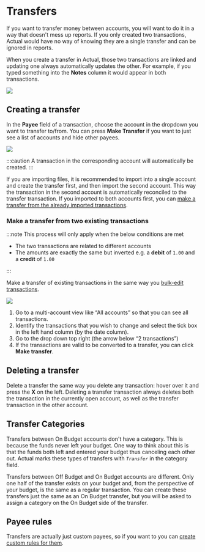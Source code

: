 # Transfers

If you want to transfer money between accounts, you will want to do it in a way that doesn't mess up reports. If you only created two transactions, Actual would have no way of knowing they are a single transfer and can be ignored in reports.

When you create a transfer in Actual, those two transactions are linked and updating one always automatically updates the other. For example, if you typed something into the **Notes** column it would appear in both transactions.

![](/img/transfers/transfer-complete.png)

## Creating a transfer

In the **Payee** field of a transaction, choose the account in the dropdown you want to transfer to/from. You can press **Make Transfer** if you want to just see a list of accounts and hide other payees.

![](/img/transfers/payees-dropdown.png)

:::caution
A transaction in the corresponding account will automatically be created.
:::

If you are importing files, it is recommended to import into a single account and create the transfer first, and then import the second account. This way the transaction in the second account is automatically reconciled to the transfer transaction. If you imported to both accounts first, you can [make a transfer from the already imported transactions](#make-a-transfer-from-two-existing-transactions).

### Make a transfer from two existing transactions

:::note
This process will only apply when the below conditions are met

- The two transactions are related to different accounts
- The amounts are exactly the same but inverted e.g. a **debit** of `1.00` and a **credit** of `1.00`

:::

Make a transfer of existing transactions in the same way you [bulk-edit transactions](bulk-editing.md).

![](/img/transfers/make-transfer-tooltip.png)

1. Go to a multi-account view like “All accounts” so that you can see all transactions.
2. Identify the transactions that you wish to change and select the tick box in the left hand column (by the date column).
3. Go to the drop down top right (the arrow below “2 transactions”)
4. If the transactions are valid to be converted to a transfer, you can click **Make transfer**.

## Deleting a transfer

Delete a transfer the same way you delete any transaction: hover over it and press the **X** on the left. Deleting a transfer transaction always deletes both the transaction in the currently open account, as well as the transfer transaction in the other account.

## Transfer Categories

Transfers between On Budget accounts don't have a category. This is because the funds never left your budget. One way to think about this is that the funds both left and entered your budget thus canceling each other out. Actual marks these types of transfers with _`Transfer`_ in the category field.

Transfers between Off Budget and On Budget accounts are different. Only one half of the transfer exists on your budget and, from the perspective of your budget, is the same as a regular transaction. You can create these transfers just the same as an On Budget transfer, but you will be asked to assign a category on the On Budget side of the transfer.

## Payee rules

Transfers are actually just custom payees, so if you want to you can [create custom rules for them](./payees.md#transfer-payees).
